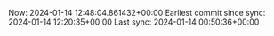 Now: 2024-01-14 12:48:04.861432+00:00 Earliest commit since sync: 2024-01-14 12:20:35+00:00 Last sync: 2024-01-14 00:50:36+00:00
